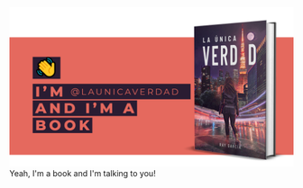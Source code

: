 ![launicaverdad header](https://raw.githubusercontent.com/launicaverdad/launicaverdad/master/images/header.png)
Yeah, I'm a book and I'm talking to you!
